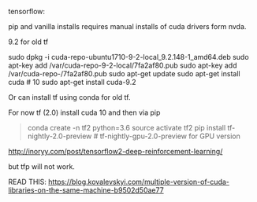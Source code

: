 tensorflow:

pip and vanilla installs requires manual installs of cuda drivers form nvda.


9.2 for old tf

sudo dpkg -i cuda-repo-ubuntu1710-9-2-local_9.2.148-1_amd64.deb
sudo apt-key add /var/cuda-repo-9-2-local/7fa2af80.pub
sudo apt-key add /var/cuda-repo-<version>/7fa2af80.pub
sudo apt-get update
sudo apt-get install cuda # 10
sudo apt-get install cuda-9.2

Or can install tf using conda for old tf.

For now tf (2.0) install cuda 10 and then via pip

> conda create -n tf2 python=3.6
> source activate tf2
> pip install tf-nightly-2.0-preview # tf-nightly-gpu-2.0-preview for GPU version

http://inoryy.com/post/tensorflow2-deep-reinforcement-learning/

but tfp will not work.

READ THIS: https://blog.kovalevskyi.com/multiple-version-of-cuda-libraries-on-the-same-machine-b9502d50ae77


